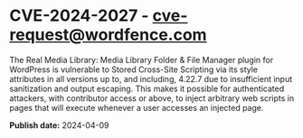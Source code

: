 # CVE-2024-2027 - cve-request@wordfence.com

The Real Media Library: Media Library Folder & File Manager plugin for WordPress is vulnerable to Stored Cross-Site Scripting via its style attributes in all versions up to, and including, 4.22.7 due to insufficient input sanitization and output escaping. This makes it possible for authenticated attackers, with contributor access or above, to inject arbitrary web scripts in pages that will execute whenever a user accesses an injected page.

**Publish date:** 2024-04-09
